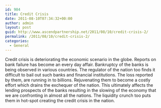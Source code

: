 ```yaml
---
id: 984
title: Credit Crisis
date: 2011-08-10T07:34:32+00:00
author: admin
layout: post
guid: http://www.ascendpartnership.net/2011/08/10/credit-crisis-2/
permalink: /2011/08/10/credit-crisis-2/
categories:
  - General
---
```

Credit crisis is deteriorating the economic scenario in the globe. Reports on bank failure has become an every day affair. Bankruptcy of the banks is being observed in various countries. The regulator of the nation too finds it difficult to bail out such banks and financial institutions. The loss reported by them, are running in to billions. Rejuvenating them to become a costly effort which drains the exchequer of the nation. This ultimately affects the lending prospects of the banks resulting in the slowing of the economy that we are confronting in almost all the nations. The liquidity crunch too puts them in hot-spot creating the credit crisis in the nation.